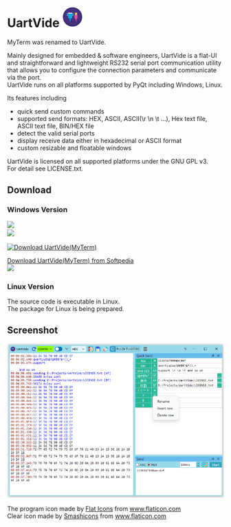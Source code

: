# UartVide ![logo](res/uartvide-icon/uartvide_48.png)   

MyTerm was renamed to UartVide.

Mainly designed for embedded & software engineers, UartVide is a flat-UI and straightforward and lightweight RS232 serial port communication utility that allows you to configure the connection parameters and communicate via the port.   
UartVide runs on all platforms supported by PyQt including Windows, Linux.

Its features including  
* quick send custom commands  
* supported send formats: HEX, ASCII, ASCII(\r \n \t ...), Hex text file, ASCII text file, BIN/HEX file  
* detect the valid serial ports  
* display receive data either in hexadecimal or ASCII format  
* custom resizable and floatable windows  
  
UartVide is licensed on all supported platforms under the GNU GPL v3.  
For detail see LICENSE.txt. 

## Download
### Windows Version  
![](https://img.shields.io/badge/platform-win--7%20|%20win--8%20|%20win--10-lightgrey)  
![](https://img.shields.io/badge/platform-win--32%20|%20win--64-lightgrey)  

[![Download UartVide(MyTerm)](https://a.fsdn.com/con/app/sf-download-button)](https://sourceforge.net/projects/myterm/files/latest/download)  

[Download UartVide(MyTerm) from Softpedia](http://www.softpedia.com/get/Network-Tools/Misc-Networking-Tools/MyTerm.shtml)  
[![ ](doc/softpedia_free_award_f.gif "")](http://www.softpedia.com/progClean/MyTerm-Clean-242031.html)  

### Linux Version
The source code is executable in Linux.  
The package for Linux is being prepared.  


## Screenshot
![main window](doc/main_window.png "main window")

<p><div>The program icon made by <a href="https://www.flaticon.com/authors/flat-icons" title="Flat Icons">
Flat Icons</a> from <a href="https://www.flaticon.com/" title="Flaticon">www.flaticon.com</a></div>
<div>Clear icon made by <a href="https://smashicons.com/" title="Smashicons">Smashicons</a>
from <a href="https://www.flaticon.com/" title="Flaticon">www.flaticon.com</a></div></p>
